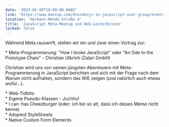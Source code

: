 ```yaml
---
date: '2023-02-09T18:00:00.000Z'
link: 'https://www.meetup.com/dresdenjs-io-javascript-user-group/events/wwdfrqyfcdbmb/'
location: 'Hermann-Mende-Straße 4'
title: 'JavaScript Meta-Meetup und Web-Leckerbissen'
locked: false
---
```

Während Meta rauswirft, stellen wir ein und zwar einen Vortrag zur:

\* Meta-Programmierung: "How I broke JavaScript" oder "An Ode to the Prototype Chain" - Christian Ulbrich (Zalari GmbH)

Christian wird uns von seinen jüngsten Abenteuern mit Meta-Programmierung in JavaScript berichten und sich mit der Frage nach dem Warum nicht aufhalten, sondern das WIE zeigen (und natürlich auch etwas wofür...).

\* Web-Tidbits:  
\* Eigene Pseudo-Klassen - Juchhu!  
\* I can :has Cheezburger (oder: ich bin so alt, dass ich dieses Meme nicht kenne)  
\* Adopted StyleSheets  
\* Native Custom Form Elements
